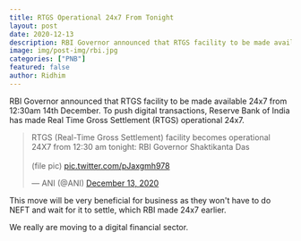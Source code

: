 ```yaml
---
title: RTGS Operational 24x7 From Tonight
layout: post
date: 2020-12-13
description: RBI Governor announced that RTGS facility to be made available 24x7 from 12:30am 14th December.
image: img/post-img/rbi.jpg
categories: ["PNB"]
featured: false
author: Ridhim
---
```


RBI Governor announced that RTGS facility to be made available 24x7 from 12:30am 14th December.
To push digital transactions, Reserve Bank of India has made Real Time Gross Settlement (RTGS) operational 24x7.

<blockquote class="twitter-tweet"><p lang="en" dir="ltr">RTGS (Real-Time Gross Settlement) facility becomes operational 24X7 from 12:30 am tonight: RBI Governor Shaktikanta Das<br><br>(file pic) <a href="https://t.co/pJaxgmh978">pic.twitter.com/pJaxgmh978</a></p>&mdash; ANI (@ANI) <a href="https://twitter.com/ANI/status/1338013038729854977?ref_src=twsrc%5Etfw">December 13, 2020</a></blockquote> <script async src="https://platform.twitter.com/widgets.js" charset="utf-8"></script>

This move will be very beneficial for business as they won't have to do NEFT and wait for it to settle, which RBI made 24x7 earlier.

We really are moving to a digital financial sector.



